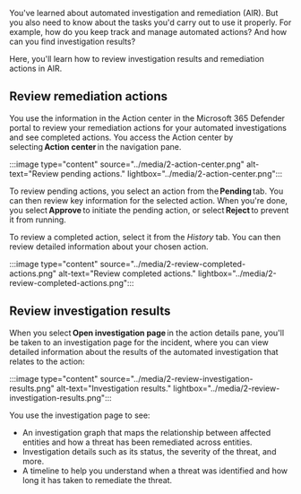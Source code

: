 You've learned about automated investigation and remediation (AIR). But you also need to know about the tasks you'd carry out to use it properly. For example, how do you keep track and manage automated actions? And how can you find investigation results?

Here, you'll learn how to review investigation results and remediation actions in AIR.

## Review remediation actions

You use the information in the Action center in the Microsoft 365 Defender portal to review your remediation actions for your automated investigations and see completed actions. You access the Action center by selecting **Action center** in the navigation pane.

:::image type="content" source="../media/2-action-center.png" alt-text="Review pending actions." lightbox="../media/2-action-center.png":::

To review pending actions, you select an action from the **Pending** tab. You can then review key information for the selected action. When you're done, you select **Approve** to initiate the pending action, or select **Reject** to prevent it from running.

To review a completed action, select it from the *History* tab. You can then review detailed information about your chosen action.

:::image type="content" source="../media/2-review-completed-actions.png" alt-text="Review completed actions." lightbox="../media/2-review-completed-actions.png":::

## Review investigation results

When you select **Open investigation page** in the action details pane, you'll be taken to an investigation page for the incident, where you can view detailed information about the results of the automated investigation that relates to the action:

:::image type="content" source="../media/2-review-investigation-results.png" alt-text="Investigation results." lightbox="../media/2-review-investigation-results.png":::

You use the investigation page to see:

- An investigation graph that maps the relationship between affected entities and how a threat has been remediated across entities.
- Investigation details such as its status, the severity of the threat, and more.
- A timeline to help you understand when a threat was identified and how long it has taken to remediate the threat.
